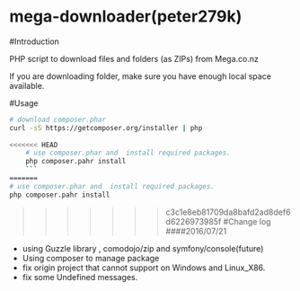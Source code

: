 mega-downloader(peter279k)
===============

#Introduction

PHP script to download files and folders (as ZIPs) from Mega.co.nz

If you are downloading folder, make sure you have enough local space available.

#Usage
```bash
# download composer.phar
curl -sS https://getcomposer.org/installer | php
	
<<<<<<< HEAD
	# use composer.phar and  install required packages.
	php composer.pahr install
	```
=======
# use composer.phar and  install required packages.
php composer.pahr install
```

>>>>>>> c3c1e8eb81709da8bafd2ad8def6d6226973985f
#Change log
####2016/07/21
+ using Guzzle library , comodojo/zip and symfony/console(future)
+ Using composer to manage package
+ fix origin project that cannot support on Windows and Linux_X86.
+ fix some Undefined messages.
